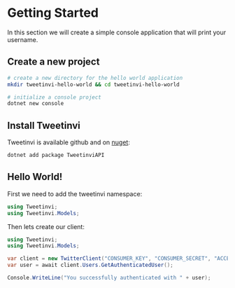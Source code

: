 # Getting Started

In this section we will create a simple console application that will print your username.

## Create a new project

``` sh
# create a new directory for the hello world application
mkdir tweetinvi-hello-world && cd tweetinvi-hello-world

# initialize a console project
dotnet new console
```

## Install Tweetinvi

Tweetinvi is available github and on [nuget](https://www.nuget.org/packages/TweetinviAPI/):

``` sh
dotnet add package TweetinviAPI
```

## Hello World!

First we need to add the tweetinvi namespace:

``` c#
using Tweetinvi;
using Tweetinvi.Models;
```

Then lets create our client:


``` c#
using Tweetinvi;
using Tweetinvi.Models;

var client = new TwitterClient("CONSUMER_KEY", "CONSUMER_SECRET", "ACCESS_TOKEN", "ACCESS_TOKEN_SECRET");
var user = await client.Users.GetAuthenticatedUser();

Console.WriteLine("You successfully authenticated with " + user);
```
